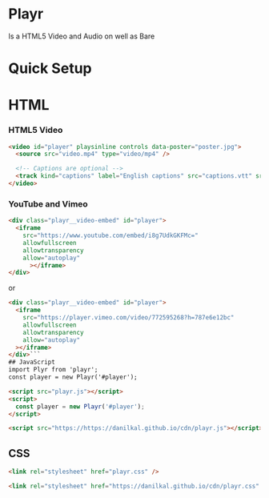 # Playr
Is a HTML5 Video and Audio on well as Bare
# Quick Setup
# HTML
### HTML5 Video
```html
<video id="player" playsinline controls data-poster="poster.jpg">
  <source src="video.mp4" type="video/mp4" />

  <!-- Captions are optional -->
  <track kind="captions" label="English captions" src="captions.vtt" srclang="en" default />
</video>
```
### YouTube and Vimeo
```html
<div class="playr__video-embed" id="player">
  <iframe
    src="https://www.youtube.com/embed/i8g7UdkGKFMc="
    allowfullscreen
    allowtransparency
    allow="autoplay"
      ></iframe>
</div>
```
or
```html
<div class="playr__video-embed" id="player">
  <iframe
    src="https://player.vimeo.com/video/772595268?h=787e6e12bc"
    allowfullscreen
    allowtransparency
    allow="autoplay"
  ></iframe>
</div>```
## JavaScript
import Plyr from 'playr';
const player = new Playr('#player');
```
```html
<script src="playr.js"></script>
<script>
  const player = new Playr('#player');
</script>
```
```html
<script src="https://https://danilkal.github.io/cdn/playr.js"></script>
```
## CSS
```html
<link rel="stylesheet" href="playr.css" />
```
```html
<link rel="stylesheet" href="https://danilkal.github.io/cdn/playr.css" />
```
